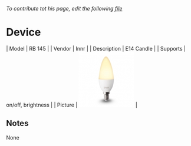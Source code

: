 
*To contribute tot his page, edit the following
[file](https://github.com/Koenkk/zigbee2mqtt.io/blob/master/docgen/device_page_notes.js)*

# Device

| Model | RB 145  |
| Vendor  | Innr  |
| Description | E14 Candle |
| Supports | on/off, brightness |
| Picture | ![../images/devices/RB-145.jpg](../images/devices/RB-145.jpg) |

## Notes

None

